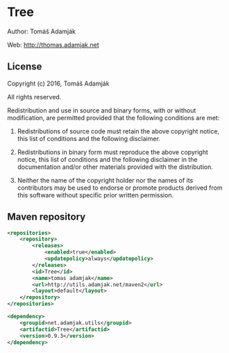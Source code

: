 Tree
====

Author: Tomáš Adamják

Web: <http://thomas.adamjak.net>

License
-------

Copyright (c) 2016, Tomáš Adamják

All rights reserved.

Redistribution and use in source and binary forms, with or without modification, are permitted provided that the following conditions are met:

1. Redistributions of source code must retain the above copyright notice, this list of conditions and the following disclaimer.

2. Redistributions in binary form must reproduce the above copyright notice, this list of conditions and the following disclaimer in the documentation and/or other materials provided with the distribution.

3. Neither the name of the copyright holder nor the names of its contributors may be used to endorse or promote products derived from this software without specific prior written permission.


Maven repository
----------------

```xml
<repositories>
    <repository>
        <releases>
            <enabled>true</enabled>
            <updatepolicy>always</updatepolicy>
        </releases>
        <id>Tree</id>
        <name>tomas adamjak</name>
        <url>http://utils.adamjak.net/maven2</url>
        <layout>default</layout>
    </repository>
</repositories>

<dependency>
    <groupid>net.adamjak.utils</groupid>
    <artifactid>Tree</artifactid>
    <version>0.9.3</version>
</dependency>
```
